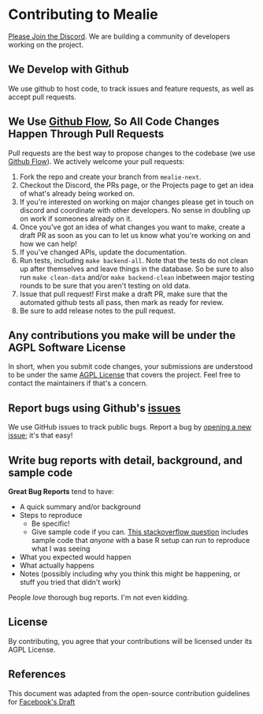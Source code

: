 # Contributing to Mealie

[Please Join the Discord](https://discord.gg/QuStdQGSGK). We are building a community of developers working on the project.

## We Develop with Github
We use github to host code, to track issues and feature requests, as well as accept pull requests.

## We Use [Github Flow](https://guides.github.com/introduction/flow/index.html), So All Code Changes Happen Through Pull Requests
Pull requests are the best way to propose changes to the codebase (we use [Github Flow](https://guides.github.com/introduction/flow/index.html)). We actively welcome your pull requests:

1. Fork the repo and create your branch from `mealie-next`.
2. Checkout the Discord, the PRs page, or the Projects page to get an idea of what's already being worked on.
3. If you're interested on working on major changes please get in touch on discord and coordinate with other developers. No sense in doubling up on work if someones already on it.
4. Once you've got an idea of what changes you want to make, create a draft PR as soon as you can to let us know what you're working on and how we can help!
5. If you've changed APIs, update the documentation.
6. Run tests, including `make backend-all`. Note that the tests do not clean up after themselves and leave things in the database. So be sure to also run `make clean-data` and/or `make backend-clean` inbetween major testing rounds to be sure that you aren't testing on old data.
6. Issue that pull request! First make a draft PR, make sure that the automated github tests all pass, then mark as ready for review.
7. Be sure to add release notes to the pull request.

## Any contributions you make will be under the AGPL Software License
In short, when you submit code changes, your submissions are understood to be under the same [AGPL License](https://choosealicense.com/licenses/agpl-3.0/) that covers the project. Feel free to contact the maintainers if that's a concern.

## Report bugs using Github's [issues](https://github.com/hay-kot/mealie/issues)
We use GitHub issues to track public bugs. Report a bug by [opening a new issue](https://github.com/hay-kot/mealie/issues/new); it's that easy!

## Write bug reports with detail, background, and sample code
**Great Bug Reports** tend to have:

- A quick summary and/or background
- Steps to reproduce
  - Be specific!
  - Give sample code if you can. [This stackoverflow question](http://stackoverflow.com/q/12488905/180626) includes sample code that *anyone* with a base R setup can run to reproduce what I was seeing
- What you expected would happen
- What actually happens
- Notes (possibly including why you think this might be happening, or stuff you tried that didn't work)

People *love* thorough bug reports. I'm not even kidding.


## License
By contributing, you agree that your contributions will be licensed under its AGPL License.

## References
This document was adapted from the open-source contribution guidelines for [Facebook's Draft](https://github.com/facebook/draft-js/blob/a9316a723f9e918afde44dea68b5f9f39b7d9b00/CONTRIBUTING.md)
